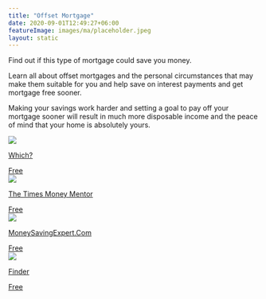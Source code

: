 ```yaml
---
title: "Offset Mortgage"
date: 2020-09-01T12:49:27+06:00
featureImage: images/ma/placeholder.jpeg
layout: static
---
```


Find out if this type of mortgage could save you money.

Learn all about offset mortgages and the personal circumstances that may make them suitable for you and help save on interest payments and get mortgage free sooner.

Making your savings work harder and setting a goal to pay off your mortgage sooner will result in much more disposable income and the peace of mind that your home is absolutely yours.

<a class="ma-link" href="https://www.which.co.uk/money/mortgages-property/mortgages/types-of-mortgage/offset-mortgages-aiIjm1Y7NYlV"><div class="ma-card ma-card-Wealth"><div class="ma-icon"><img src ="/images/Icon-check - wealth - opacity.svg"/></div><div class="ma-name"><p>Which?</p></div><div class="ma-paid-text"><span>Free</span></div></div></a><a class="ma-link" href="https://www.thetimes.co.uk/money-mentor/article/offset-mortgage/"><div class="ma-card ma-card-Wealth"><div class="ma-icon"><img src ="/images/Icon-check - wealth - opacity.svg"/></div><div class="ma-name"><p>The Times Money Mentor</p></div><div class="ma-paid-text"><span>Free</span></div></div></a><a class="ma-link" href="https://www.moneysavingexpert.com/mortgages/offset-mortgage-calculator/"><div class="ma-card ma-card-Wealth"><div class="ma-icon"><img src ="/images/Icon-check - wealth - opacity.svg"/></div><div class="ma-name"><p>MoneySavingExpert.Com</p></div><div class="ma-paid-text"><span>Free</span></div></div></a><a class="ma-link" href="https://www.finder.com/uk/mortgages/mortgage-brokers"><div class="ma-card ma-card-Wealth"><div class="ma-icon"><img src ="/images/Icon-check - wealth - opacity.svg"/></div><div class="ma-name"><p>Finder</p></div><div class="ma-paid-text"><span>Free</span></div></div></a>  

<br/><br/>






